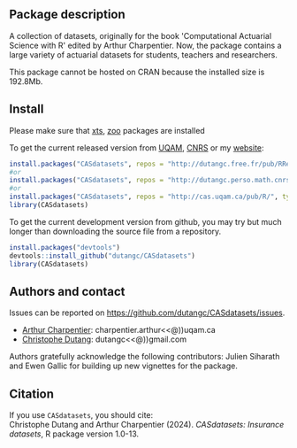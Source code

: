 
## Package description

A collection of datasets, originally for the book 'Computational
Actuarial Science with R' edited by Arthur Charpentier. Now, the package
contains a large variety of actuarial datasets for students, teachers
and researchers.

This package cannot be hosted on CRAN because the installed size is 192.8Mb. 

## Install

Please make sure that [xts](https://CRAN.R-project.org/package=xts),
[zoo](https://CRAN.R-project.org/package=zoo) packages are installed

To get the current released version from [UQAM](http://cas.uqam.ca/),
[CNRS](http://dutangc.perso.math.cnrs.fr/RRepository/) or my
[website](http://dutangc.free.fr/pub/RRepos/):

``` r
install.packages("CASdatasets", repos = "http://dutangc.free.fr/pub/RRepos/", type="source")
#or 
install.packages("CASdatasets", repos = "http://dutangc.perso.math.cnrs.fr/RRepository/", type="source")
#or
install.packages("CASdatasets", repos = "http://cas.uqam.ca/pub/R/", type="source")
library(CASdatasets)
```

To get the current development version from github, you may try but much
longer than downloading the source file from a repository.

``` r
install.packages("devtools")
devtools::install_github("dutangc/CASdatasets")
library(CASdatasets)
```

## Authors and contact

Issues can be reported on
<https://github.com/dutangc/CASdatasets/issues>.

-   [Arthur Charpentier](https://freakonometrics.github.io/):
    charpentier.arthur\<\<\@))uqam.ca
-   [Christophe Dutang](http://dutangc.free.fr/): dutangc\<\<\@))gmail.com

Authors gratefully acknowledge the following contributors: 
Julien Siharath and Ewen Gallic for
building up new vignettes for the package.

## Citation

If you use `CASdatasets`, you should cite: <br/> Christophe Dutang and
Arthur Charpentier (2024). *CASdatasets: Insurance datasets*, R package
version 1.0-13.
